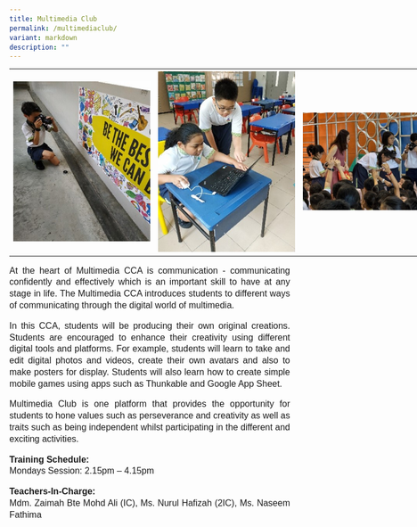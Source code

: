 ```yaml
---
title: Multimedia Club
permalink: /multimediaclub/
variant: markdown
description: ""
---
```

<table style="width: 780px">
	<colgroup><col style="width: 260px"><col style="width: 260px"><col style="width: 260px"></colgroup>
	<tbody><tr>
		<th><img src="/images/multimedia01.jpg"></th>
		<th><img src="/images/multimedia02.jpg"></th>
		<th><img src="/images/multimedia03.jpg"></th>
	</tr>
</tbody></table>

<p style="line-height:1.3;font-size:16px;font-family:Arial;text-align:justify;">At the heart of Multimedia CCA is communication - communicating confidently and effectively which is an important skill to have at any stage in life. The Multimedia CCA introduces students to different ways of communicating through the digital world of multimedia.</p>

<p style="line-height:1.3;font-size:16px;font-family:Arial;text-align:justify;">In this CCA, students will be producing their own original creations. Students are encouraged to enhance their creativity using different digital tools and platforms. For example, students will learn to take and edit digital photos and videos, create their own avatars and also to make posters for display. Students will also learn how to create simple mobile games using apps such as Thunkable and Google App Sheet.</p>

<p style="line-height:1.3;font-size:16px;font-family:Arial;text-align:justify;">Multimedia Club is one platform that provides the opportunity for students to hone values such as perseverance and creativity as well as traits such as being independent whilst participating in the different and exciting activities.</p>

<p style="line-height:1.3;font-size:16px;font-family:Arial;text-align:justify;"><b style="line-height:1.3;font-size:16px;font-family:Arial;text-align:justify;">Training Schedule:</b><br>
Mondays Session: 2.15pm – 4.15pm</p>

<p style="line-height:1.3;font-size:16px;font-family:Arial;text-align:justify;"><b style="line-height:1.3;font-size:16px;font-family:Arial;text-align:justify;">Teachers-In-Charge:</b><br>
Mdm. Zaimah Bte Mohd Ali (IC), Ms. Nurul Hafizah (2IC), Ms. Naseem Fathima</p>